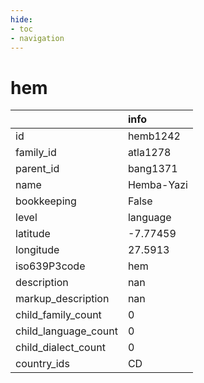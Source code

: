 ```yaml
---
hide:
- toc
- navigation
---
```

# hem
|                      | info       |
|:---------------------|:-----------|
| id                   | hemb1242   |
| family_id            | atla1278   |
| parent_id            | bang1371   |
| name                 | Hemba-Yazi |
| bookkeeping          | False      |
| level                | language   |
| latitude             | -7.77459   |
| longitude            | 27.5913    |
| iso639P3code         | hem        |
| description          | nan        |
| markup_description   | nan        |
| child_family_count   | 0          |
| child_language_count | 0          |
| child_dialect_count  | 0          |
| country_ids          | CD         |